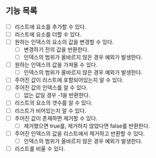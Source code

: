 ## 기능 목록

- [ ] 리스트에 요소를 추가할 수 있다.
- [ ] 리스트에 요소를 더할 수 있다.
- [ ] 원하는 인덱스의 요소의 값을 변경할 수 있다.
    - [ ] 변경하기 전의 값을 반환한다.
    - [ ] 인덱스의 범위가 올바르지 않은 경우 예외가 발생한다.
- [ ] 원하는 인덱스의 값을 가져올 수 있다.
    - [ ] 인덱스의 범위가 올바르지 않은 경우 예외가 발생한다.
- [ ] 주어진 값이 리스트에 포함되어있는지 알 수 있다.
- [ ] 주어진 값의 인덱스를 알 수 있다.
    - [ ] 없는 값일 경우 -1을 반환한다.
- [ ] 리스트의 요소의 갯수를 알 수 있다.
- [ ] 리스트가 비어있는지 알 수 있다.
- [ ] 주어진 값이 존재하면 제거할 수 있다.
    - [ ] 제거했으면 true를, 제거하지 않았다면 false를 반환한다.
- [ ] 주어진 인덱스의 값을 리스트에서 제거하고 반환할 수 있다.
    - [ ] 인덱스의 범위가 올바르지 않은 경우 예외가 발생한다.
- [ ] 리스트를 비울 수 있다.